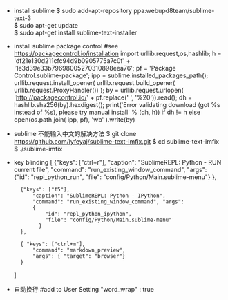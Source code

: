 - install sublime
    $ sudo add-apt-repository ppa:webupd8team/sublime-text-3  
    $ sudo apt-get update  
    $ sudo apt-get install sublime-text-installer  

- install sublime package control
    #see https://packagecontrol.io/installation
    import urllib.request,os,hashlib; h = 'df21e130d211cfc94d9b0905775a7c0f' + '1e3d39e33b79698005270310898eea76'; pf = 'Package Control.sublime-package'; ipp = sublime.installed_packages_path(); urllib.request.install_opener( urllib.request.build_opener( urllib.request.ProxyHandler()) ); by = urllib.request.urlopen( 'http://packagecontrol.io/' + pf.replace(' ', '%20')).read(); dh = hashlib.sha256(by).hexdigest(); print('Error validating download (got %s instead of %s), please try manual install' % (dh, h)) if dh != h else open(os.path.join( ipp, pf), 'wb' ).write(by) 


- sublime 不能输入中文的解决方法
    $ git clone https://github.com/lyfeyaj/sublime-text-imfix.git
    $ cd sublime-text-imfix
    $ ./sublime-imfix
    
- key blinding
	[
	    {"keys": ["ctrl+r"],
	     "caption": "SublimeREPL: Python - RUN current file",
	     "command": "run_existing_window_command", "args":
	     {"id": "repl_python_run", "file": "config/Python/Main.sublime-menu"}
	     },

	    {"keys": ["f5"],
	        "caption": "SublimeREPL: Python - IPython",
	        "command": "run_existing_window_command", "args":
	        {
	            "id": "repl_python_ipython",
	            "file": "config/Python/Main.sublime-menu"
	          }
	    },

	    { "keys": ["ctrl+m"], 
	        "command": "markdown_preview", 
	        "args": { "target": "browser"} 
	    }

	]

- 自动换行
	#add to User Setting
	"word_wrap" : true
